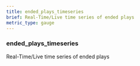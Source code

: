 ```yaml
---
title: ended_plays_timeseries
brief: Real-Time/Live time series of ended plays
metric_type: gauge
---
```

### ended_plays_timeseries

Real-Time/Live time series of ended plays